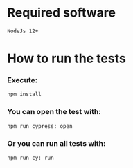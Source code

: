# Required software
    NodeJs 12+

# How to run the tests
### Execute:
    npm install

### You can open the test with:
    npm run cypress: open

### Or you can run all tests with:
    npm run cy: run